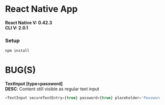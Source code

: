 # React Native App
<b>React Native V: 0.42.3</b><br />
<b>CLI V: 2.0.1</b> <br />
### Setup
```
npm install
```


# BUG(S)
<b>TextInput [type=password]</b> <br />
<b>DESC</b>: Content still visible as regular text input <br />
```javascript
<TextInput secureTextEntry={true} password={true} placeholder='Password' />
```
